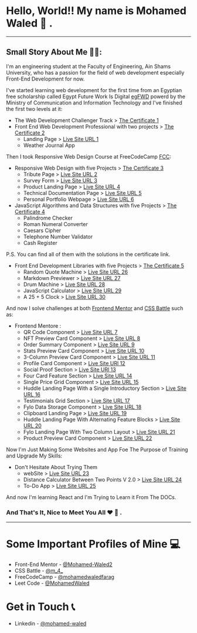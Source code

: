 # Hello,  World!! My name is Mohamed Waled 👋 .

---

## Small Story About Me 👨‍💻:

I'm an engineering student at the Faculty of Engineering, Ain Shams University, who has
a passion for the field of web development especially Front-End Development for now.

I've started learning web development for the first time from an Egyptian free scholarship 
called Egypt Future Work Is Digital [egFWD] powerd by the Ministry of Communication and 
Information Technology and I've finished the first two levels at it:

- The Web Development Challenger Track > [The Certificate 1]
- Front End Web Development Professional with two projects > [The Certificate 2]
    - Landing Page > [Live Site URL 1]
    - Weather Journal App

Then I took Responsive Web Design Course at FreeCodeCamp [FCC]:

- Responsive Web Design with five Projects > [The Certificate 3]
    - Tribute Page > [Live Site URL 2]
    - Survey Form > [Live Site URL 3]
    - Product Landing Page > [Live Site URL 4]
    - Technical Documentation Page > [Live Site URL 5]
    - Personal Portfolio Webpage > [Live Site URL 6]
- JavaScript Algorithms and Data Structures with five Projects > [The Certificate 4]
    - Palindrome Checker
    - Roman Numeral Converter
    - Caesars Cipher
    - Telephone Number Validator
    - Cash Register

P.S. You can find all of them with the solutions in the certificate link.

- Front End Development Libraries with five Projects > [The Certificate 5]
    - Random Quote Machine > [Live Site URL 26]
    - Markdown Previewer > [Live Site URL 27]
    - Drum Machine > [Live Site URL 28]
    - JavaScript Calculator > [Live Site URL 29]
    - A 25 + 5 Clock > [Live Site URL 30]

And now I solve challenges at both [Frontend Mentor] and [CSS Battle] such as:

- Frontend Mentore :
    - QR Code Component > [Live Site URL 7]
    - NFT Preview Card Component > [Live Site URL 8]
    - Order Summary Component > [Live Site URL 9]
    - Stats Preview Card Component > [Live Site URL 10]
    - 3-Column Preview Card Component > [Live Site URL 11]
    - Profile Card Component > [Live Site URl 12]
    - Social Proof Section > [Live Site URl 13]
    - Four Card Feature Section > [Live Site URL 14]
    - Single Price Grid Component > [Live Site URL 15]
    - Huddle Landing Page With a Single Introductory Section > [Live Site URL 16]
    - Testimonials Grid Section > [Live Site URL 17]
    - Fylo Data Storage Component > [Live Site URL 18]
    - Clipboard Landing Page > [Live Site URL 19]
    - Huddle Landing Page With Alternating Feature Blocks > [Live Site URL 20]
    - Fylo Landing Page With Two Column Layout > [Live Site URL 21]
    - Product Preview Card Component > [Live Site URL 22]

Now I'm Just Making Some Websites and App Foe The Purpose of Training and Upgrade My Skills:

- Don't Hesitate About Trying Them
    - webSite > [Live Site URL 23]
    - Distance Calculator Between Two Points V 2.0 > [Live Site URL 24]
    - To-Do App > [Live Site URL 25]

And now I'm learning React and I'm Trying to Learn it From The DOCs.

### And That's It, Nice to Meet You All ❤️ 👋 .

---

# Some Important Profiles of Mine 💻

- Front-End Mentor - [@Mohamed-Waled2]
- CSS Battle - [@m_4_]
- FreeCodeCamp - [@mohamedwaledfarag]
- Leet Code - [@MohamedWaled]

# Get in Touch 📞

- Linkedin - [@mohamed-waled]

[//]: # (This is Comment)

[egFWD]: <https://egfwd.com/?lang=ar>
[FCC]: <https://freecodecamp.org/>
[Frontend Mentor]: <https://www.frontendmentor.io/>
[CSS Battle]: <https://cssbattle.dev/>
[Elzero web school]: <https://www.youtube.com/c/ElzeroInfo>
[The Certificate 1]: <https://s3-us-west-2.amazonaws.com/udacity-printer/production/certificates/dc0c4d79-c6c8-4a27-95f4-0d7a86d703aa.pdf>
[The Certificate 2]: <https://graduation.udacity.com/confirm/KKHPEC4K>
[The Certificate 3]: <https://www.freecodecamp.org/certification/mohamedwaledfarag/responsive-web-design>
[The Certificate 4]: <https://www.freecodecamp.org/certification/mohamedwaledfarag/javascript-algorithms-and-data-structures>
[The Certificate 5]: <https://www.freecodecamp.org/certification/mohamedwaledfarag/front-end-development-libraries>
[Live Site URL 1]: <https://mohamed-waled.github.io/Landing-Page/>
[Live Site URL 2]: <https://mohamed-waled.github.io/Tribute-Page/>
[Live Site URL 3]: <https://mohamed-waled.github.io/Survey-Form/>
[Live Site URL 4]: <https://mohamed-waled.github.io/Product-Landing-Page/>
[Live Site URL 5]: <https://mohamed-waled.github.io/Technical-Documentation-Page/>
[Live Site URL 6]: <https://mohamed-waled.github.io/Personal-Portfolio-Webpage/>
[Live Site URL 7]: <https://mohamed-waled.github.io/QR-Code-Component/>
[Live Site URL 8]: <https://mohamed-waled.github.io/NFT-Preview-Card-Component/>
[Live Site URL 9]: <https://mohamed-waled.github.io/Order-Summary-Component/>
[Live Site URL 10]: <https://mohamed-waled.github.io/Stats-Preview-Card-Component/>
[Live Site URL 11]: <https://mohamed-waled.github.io/3-Column-Preview-Card-Component/>
[Live Site URl 12]: <https://mohamed-waled.github.io/Profile-Card-Component/>
[Live Site URl 13]: <https://mohamed-waled.github.io/Social-Proof-Section/>
[Live Site URL 14]: <https://mohamed-waled.github.io/Four-Card-Feature-Section/>
[Live Site URL 15]: <https://mohamed-waled.github.io/Single-Price-Grid-Component/>
[Live Site URL 16]: <https://mohamed-waled.github.io/Huddle-Landing-Page-With-a-Single-Introductory-Section/>
[Live Site URL 17]: <https://mohamed-waled.github.io/Testimonials-Grid-Section/>
[Live Site URL 18]: <https://mohamed-waled.github.io/Fylo-Data-Storage-Component/>
[Live Site URL 19]: <https://mohamed-waled.github.io/Clipboard-Landing-Page/>
[Live Site URL 20]: <https://mohamed-waled.github.io/Huddle-Landing-Page-With-Alternating-Feature-Blocks/>
[Live Site URL 21]: <https://mohamed-waled.github.io/Fylo-Landing-Page-With-Two-Column-Layout/>
[Live Site URL 22]: <https://mohamed-waled.github.io/Product-Preview-Card-Component/>
[Live Site URL 23]: <https://mohamed-waled.github.io/webSite/>
[Live Site URL 24]: <https://mohamed-waled.github.io/Distance-Calculator-Between-Two-Points-V-2.0/>
[Live Site URL 25]: <https://mohamed-waled.github.io/To-Do-App/>
[Live Site URL 26]: <https://celebrated-lily-314c2f.netlify.app/>
[Live Site URL 27]: <https://gleaming-cat-7869fa.netlify.app/>
[Live Site URL 28]: <https://snazzy-fox-9f6d70.netlify.app/>
[Live Site URL 29]: <https://eclectic-florentine-7a0829.netlify.app/>
[Live Site URL 30]: <https://singular-toffee-9e5822.netlify.app/>
[@mohamed-waled]: <https://www.linkedin.com/in/mohamed-waled-82a51a1bb/>
[@Mohamed-Waled2]: <https://www.frontendmentor.io/profile/Mohamed-Waled>
[@m_4_]: <https://cssbattle.dev/player/m_4_>
[@mohamedwaledfarag]: <https://www.freecodecamp.org/mohamedwaledfarag>
[@MohamedWaled]: <https://leetcode.com/MohamedWaled/>